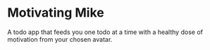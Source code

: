 # Motivating Mike

A todo app that feeds you one todo at a time with a healthy dose of motivation from your chosen avatar.

